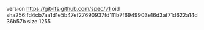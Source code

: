 version https://git-lfs.github.com/spec/v1
oid sha256:fd4cb7aa1d1e5b47ef27690937fd111b7f6949903e16d3af71d622a14d36b57b
size 1255
